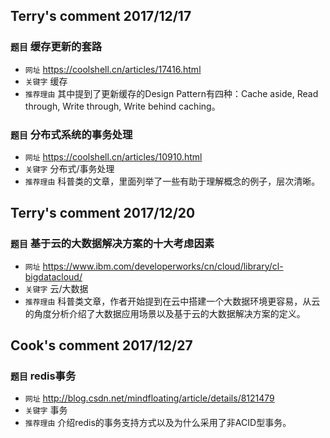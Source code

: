## Terry's comment 2017/12/17
### `题目` 缓存更新的套路
* `网址` https://coolshell.cn/articles/17416.html
* `关键字` 缓存
* `推荐理由` 其中提到了更新缓存的Design Pattern有四种：Cache aside, Read through, Write through, Write behind caching。

### `题目` 分布式系统的事务处理
* `网址` https://coolshell.cn/articles/10910.html
* `关键字` 分布式/事务处理
* `推荐理由` 科普类的文章，里面列举了一些有助于理解概念的例子，层次清晰。

## Terry's comment 2017/12/20
### `题目` 基于云的大数据解决方案的十大考虑因素
* `网址` https://www.ibm.com/developerworks/cn/cloud/library/cl-bigdatacloud/
* `关键字` 云/大数据
* `推荐理由` 科普类文章，作者开始提到在云中搭建一个大数据环境更容易，从云的角度分析介绍了大数据应用场景以及基于云的大数据解决方案的定义。
## Cook's comment 2017/12/27
### `题目` redis事务
* `网址` http://blog.csdn.net/mindfloating/article/details/8121479
* `关键字` 事务
* `推荐理由` 介绍redis的事务支持方式以及为什么采用了非ACID型事务。
